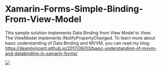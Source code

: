 # Xamarin-Forms-Simple-Binding-From-View-Model

This sample solution implements Data Binding from View Model to View. The ViewModel implements INotifyPropertyChanged. To learn more about basic understanding of Data Binding and MVVM, you can read my blog: https://deanilvincent.github.io/2017/06/03/basic-understanding-of-mvvm-and-databinding-in-xamarin-forms/

<img src="https://i.imgur.com/33d9E65.gif"/>
